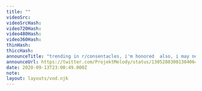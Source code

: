 ```yaml
---
title: ""
videoSrc: 
videoSrcHash: 
video720Hash: 
video480Hash: 
video360Hash: 
thinHash: 
thiccHash: 
announceTitle: "trending in r/consentacles, i'm honored  also, i may not have tentacles, but i have a voice that'll wrap around you and violently penetrate your......heart?  but ya, AMSR should be working better today <3 "
announceUrl: https://twitter.com/ProjektMelody/status/1305280300130406402
date: 2020-09-13T23:00:49.000Z
note: 
layout: layouts/vod.njk
---
```

